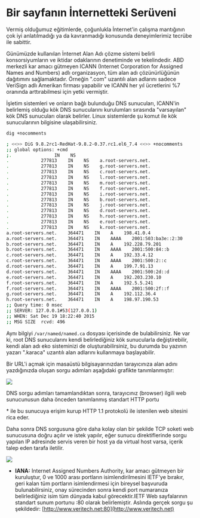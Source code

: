 # Bir sayfanın İnternetteki Serüveni

Vermiş olduğumuz eğitimlerde, çoğunlukla İnternet'in çalışma mantığının çok iyi anlatılmadığı ya da kavranmadığı konusunda deneyimlerimiz tecrübe ile sabittir.

Günümüzde kullanılan İnternet Alan Adı çözme sistemi belirli konsorsiyumların ve iktidar odaklarının denetiminde ve tekelindedir. ABD merkezli kar amacı gütmeyen ICANN (Internet Corporation for Assigned Names and Numbers) adlı organizasyon, tüm alan adı çözünürlüğünün dağıtımını sağlamaktadır. Örneğin ".com" uzantılı alan adlarını sadece VeriSign adlı Amerikan firması yapabilir ve ICANN her yıl ücretlerini %7 oranında arttırabilmesi için yetki vermiştir.

İşletim sistemleri ve onların bağlı bulunduğu DNS sunucuları, ICANN'in belirlemiş olduğu kök DNS sunucularını kurulumları sırasında "varsayılan" kök DNS sunucuları olarak belirler. Linux sistemlerde şu komut ile kök sunucularının bilgisine ulaşabilirsiniz.

```bash
dig +nocomments
```

```bash
; <<>> DiG 9.8.2rc1-RedHat-9.8.2-0.37.rc1.el6_7.4 <<>> +nocomments
;; global options: +cmd
;.                IN    NS
.            277813    IN    NS    a.root-servers.net.
.            277813    IN    NS    g.root-servers.net.
.            277813    IN    NS    c.root-servers.net.
.            277813    IN    NS    l.root-servers.net.
.            277813    IN    NS    m.root-servers.net.
.            277813    IN    NS    f.root-servers.net.
.            277813    IN    NS    i.root-servers.net.
.            277813    IN    NS    b.root-servers.net.
.            277813    IN    NS    j.root-servers.net.
.            277813    IN    NS    d.root-servers.net.
.            277813    IN    NS    h.root-servers.net.
.            277813    IN    NS    e.root-servers.net.
.            277813    IN    NS    k.root-servers.net.
a.root-servers.net.    364471    IN    A    198.41.0.4
a.root-servers.net.    364471    IN    AAAA    2001:503:ba3e::2:30
b.root-servers.net.    364471    IN    A    192.228.79.201
b.root-servers.net.    364471    IN    AAAA    2001:500:84::b
c.root-servers.net.    364471    IN    A    192.33.4.12
c.root-servers.net.    364471    IN    AAAA    2001:500:2::c
d.root-servers.net.    364471    IN    A    199.7.91.13
d.root-servers.net.    364471    IN    AAAA    2001:500:2d::d
e.root-servers.net.    364471    IN    A    192.203.230.10
f.root-servers.net.    364471    IN    A    192.5.5.241
f.root-servers.net.    364471    IN    AAAA    2001:500:2f::f
g.root-servers.net.    364471    IN    A    192.112.36.4
h.root-servers.net.    364471    IN    A    198.97.190.53
;; Query time: 0 msec
;; SERVER: 127.0.0.1#53(127.0.0.1)
;; WHEN: Sat Dec 19 18:22:40 2015
;; MSG SIZE  rcvd: 496
```

Aynı bilgiyi `/var/named/named.ca` dosyası içerisinde de bulabilirsiniz. Ne var ki, root DNS sunucularını kendi belirlediğiniz kök sunucularla değiştirebilir, kendi alan adı eko sisteminizi de oluşturabilirsiniz, bu durumda bu yazının yazarı ".karaca" uzantılı alan adlarını kullanmaya başlayabilir.

Bir URL'i açmak için masaüstü bilgisayarınızdan tarayıcınıza alan adını yazdığınızda oluşan sorgu adımları aşağıdaki grafikte tanımlanmıştır:

![](../.gitbook/assets/dns\_query.png)

&#x20;DNS sorgu adımları tamamlandıktan sonra, tarayıcınız (browser) ilgili web sunucunusun daha önceden tanımlanmış standart HTTP portu

\* ile bu sunucuya erişim kurup HTTP 1.1 protokolü ile istenilen web sitesini rica eder.

Daha sonra DNS sorgusuna göre daha kolay olan bir şekilde TCP soketi web sunucusuna doğru açılır ve istek yapılır, eğer sunucu direktiflerinde sorgu yapılan IP adresinde servis veren bir host ya da virtual host varsa, içerik talep eden tarafa iletilir.

![](../.gitbook/assets/apache\_query.png)

* **IANA:** Internet Assigned Numbers Authority, kar amacı gütmeyen bir kuruluştur, 0 ve 1000 arası portların isimlendirilmesini IETF'ye bırakır, geri kalan tüm portların isimlendirmesi için bireysel başvuruda bulunabilirsiniz, onay sürecinden sonra kendi port numaranıza belirlediğiniz isim tüm dünyada kabul görecektir.IETF Web sayfalarının standart sunum portunu :80 olarak belirlemiştir. Aslında gerçek sorgu şu şekildedir: [http://www.veritech.net:80](http://www.veritech.net)
